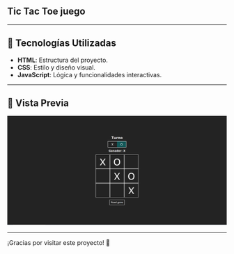 ## Tic Tac Toe juego

---

## 🔧 Tecnologías Utilizadas

- **HTML**: Estructura del proyecto.
- **CSS**: Estilo y diseño visual.
- **JavaScript**: Lógica y funcionalidades interactivas.

---

## 🎨 Vista Previa
![alt text](assets/preview.PNG)

---

¡Gracias por visitar este proyecto! 🎉